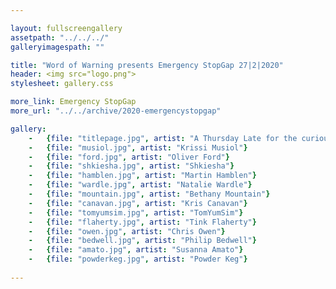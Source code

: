 ```yaml
---

layout: fullscreengallery
assetpath: "../../../"
galleryimagespath: ""

title: "Word of Warning presents Emergency StopGap 27|2|2020"
header: <img src="logo.png">
stylesheet: gallery.css

more_link: Emergency StopGap
more_url: "../../archive/2020-emergencystopgap"

gallery:
    -   {file: "titlepage.jpg", artist: "A Thursday Late for the curious at NIAMOS, Thu 27 Feb 2020", show: "<small>Image: Shkiesha</small>"}
    -   {file: "musiol.jpg", artist: "Krissi Musiol"}
    -   {file: "ford.jpg", artist: "Oliver Ford"} 
    -   {file: "shkiesha.jpg", artist: "Shkiesha"} 
    -   {file: "hamblen.jpg", artist: "Martin Hamblen"} 
    -   {file: "wardle.jpg", artist: "Natalie Wardle"}
    -   {file: "mountain.jpg", artist: "Bethany Mountain"}
    -   {file: "canavan.jpg", artist: "Kris Canavan"}
    -   {file: "tomyumsim.jpg", artist: "TomYumSim"}
    -   {file: "flaherty.jpg", artist: "Tink Flaherty"}
    -   {file: "owen.jpg", artist: "Chris Owen"}
    -   {file: "bedwell.jpg", artist: "Philip Bedwell"}
    -   {file: "amato.jpg", artist: "Susanna Amato"}
    -   {file: "powderkeg.jpg", artist: "Powder Keg"}
     
---
```

